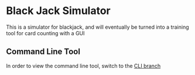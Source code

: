 # Black Jack Simulator
This is a simulator for blackjack, and will eventually be turned into a training tool for card counting with a GUI

## Command Line Tool
In order to view the command line tool, switch to the [CLI branch](https://github.com/SebAtkins/blackjackSimulator/tree/CLI)
